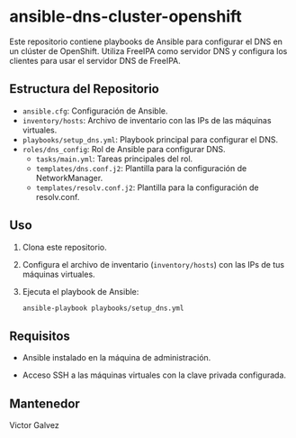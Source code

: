 # ansible-dns-cluster-openshift

Este repositorio contiene playbooks de Ansible para configurar el DNS en un clúster de OpenShift. Utiliza FreeIPA como servidor DNS y configura los clientes para usar el servidor DNS de FreeIPA.

## Estructura del Repositorio

- `ansible.cfg`: Configuración de Ansible.
- `inventory/hosts`: Archivo de inventario con las IPs de las máquinas virtuales.
- `playbooks/setup_dns.yml`: Playbook principal para configurar el DNS.
- `roles/dns_config`: Rol de Ansible para configurar DNS.
  - `tasks/main.yml`: Tareas principales del rol.
  - `templates/dns.conf.j2`: Plantilla para la configuración de NetworkManager.
  - `templates/resolv.conf.j2`: Plantilla para la configuración de resolv.conf.

## Uso

1. Clona este repositorio.
2. Configura el archivo de inventario (`inventory/hosts`) con las IPs de tus máquinas virtuales.
3. Ejecuta el playbook de Ansible:

   ```bash
   ansible-playbook playbooks/setup_dns.yml
   ```

## Requisitos

- Ansible instalado en la máquina de administración.

- Acceso SSH a las máquinas virtuales con la clave privada configurada.

## Mantenedor

Victor Galvez